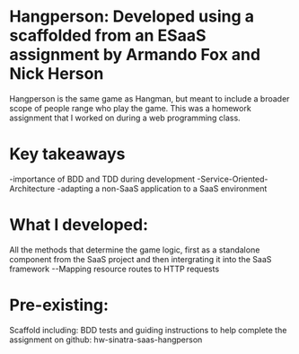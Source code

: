 Hangperson: Developed using a scaffolded from an ESaaS assignment by Armando Fox and Nick Herson
=================================================================================================

Hangperson is the same game as Hangman, but meant to include a broader scope of people range who play the game. This was a homework assignment that I worked on during a web programming class.

Key takeaways
==============
-importance of BDD and TDD during development
-Service-Oriented-Architecture
-adapting a non-SaaS application to a SaaS environment 

What I developed:
=================

 All the methods that determine the game logic, first as a standalone component from the SaaS project and then   intergrating it into the SaaS framework
--Mapping resource routes to HTTP requests

Pre-existing:
=================
   Scaffold including: BDD tests and guiding instructions to help complete the assignment
   on github: hw-sinatra-saas-hangperson 


